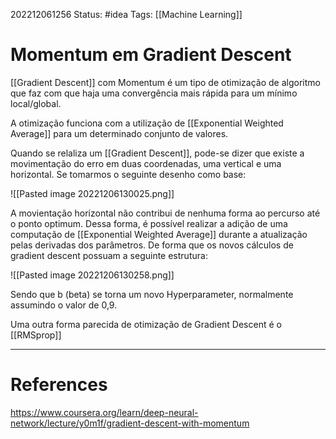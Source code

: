 202212061256
Status: #idea 
Tags: [[Machine Learning]]

# Momentum em Gradient Descent

[[Gradient Descent]] com Momentum é um tipo de otimização de algoritmo que faz com que haja uma convergência mais rápida para um mínimo local/global. 

A otimização funciona com a utilização de [[Exponential Weighted Average]] para um determinado conjunto de valores. 

Quando se relaliza um [[Gradient Descent]], pode-se dizer que existe a movimentação do erro em duas coordenadas, uma vertical e uma horizontal. Se tomarmos o seguinte desenho como base:

![[Pasted image 20221206130025.png]]

A movientação horizontal não contribui de nenhuma forma ao percurso até o ponto optimum. Dessa forma, é possível realizar a adição de uma computação de [[Exponential Weighted Average]] durante a atualização pelas derivadas dos parâmetros. De forma que os novos cálculos de gradient descent possuam a seguinte estrutura:

![[Pasted image 20221206130258.png]]

Sendo que b (beta) se torna um novo Hyperparameter, normalmente assumindo o valor de 0,9.

Uma outra forma parecida de otimização de Gradient Descent é o [[RMSprop]]

---
# References
https://www.coursera.org/learn/deep-neural-network/lecture/y0m1f/gradient-descent-with-momentum